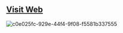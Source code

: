 ## [Visit Web](https://frames-web.vercel.app/)

![c0e025fc-929e-44f4-9f08-f5581b337555](https://user-images.githubusercontent.com/64467248/160877740-f8a80011-5c8c-4f91-8252-4611f4967e2d.png)
